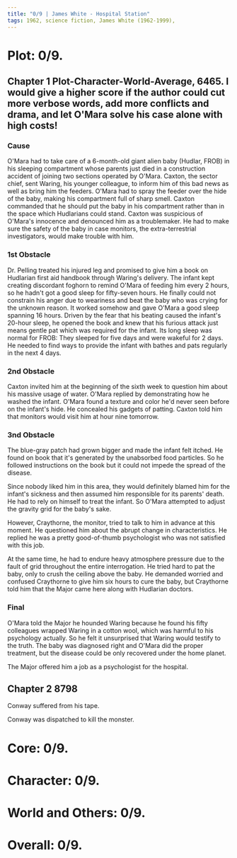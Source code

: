 ```yaml
---
title: "0/9 | James White - Hospital Station"
tags: 1962, science fiction, James White (1962-1999), 
---
```


# Plot: 0/9. 
## Chapter 1 Plot-Character-World-Average, 6465. I would give a higher score if the author could cut more verbose words, add more conflicts and drama, and let O'Mara solve his case alone with high costs!
### Cause
O'Mara had to take care of a 6-month-old giant alien baby (Hudlar, FROB) in his sleeping compartment whose parents just died in a construction accident of joining two sections operated by O'Mara. Caxton, the sector chief, sent Waring, his younger colleague, to inform him of this bad news as well as bring him the feeders. O'Mara had to spray the feeder over the hide of the baby, making his compartment full of sharp smell. Caxton commanded that he should put the baby in his compartment rather than in the space which Hudlarians could stand. Caxton was suspicious of O'Mara's innocence and denounced him as a troublemaker. He had to make sure the safety of the baby in case monitors, the extra-terrestrial investigators, would make trouble with him.


### 1st Obstacle
Dr. Pelling treated his injured leg and promised to give him a book on Hudlarian first aid handbook through Waring's delivery. The infant kept creating discordant foghorn to remind O'Mara of feeding him every 2 hours, so he hadn't got a good sleep for fifty-seven hours. He finally could not constrain his anger due to weariness and beat the baby who was crying for the unknown reason. It worked somehow and gave O'Mara a good sleep spanning 16 hours. Driven by the fear that his beating caused the infant's 20-hour sleep, he opened the book and knew that his furious attack just means gentle pat which was required for the infant. Its long sleep was normal for FROB: They sleeped for five days and were wakeful for 2 days. He needed to find ways to provide the infant with bathes and pats regularly in the next 4 days. 


### 2nd Obstacle
Caxton invited him at the beginning of the sixth week to question him about his massive usage of water. O'Mara replied by demonstrating how he washed the infant. O'Mara found a texture and color he'd never seen before on the infant's hide. He concealed his gadgets of patting. Caxton told him that monitors would visit him at hour nine tomorrow.


### 3nd Obstacle
The blue-gray patch had grown bigger and made the infant felt itched. He found on book that it's generated by the unabsorbed food particles. So he followed instructions on the book but it could not impede the spread of the disease.

Since nobody liked him in this area, they would definitely blamed him for the infant's sickness and then assumed him responsible for its parents' death. He had to rely on himself to treat the infant. So O'Mara attempted to adjust the gravity grid for the baby's sake.

However, Craythorne, the monitor, tried to talk to him in advance at this moment. He questioned him about the abrupt change in characteristics. He replied he was a pretty good-of-thumb psychologist who was not satisfied with this job. 

At the same time, he had to endure heavy atmosphere pressure due to the fault of grid throughout the entire interrogation.
He tried hard to pat the baby, only to crush the ceiling above the baby. He demanded worried and confused Craythorne to give him six hours to cure the baby, but Craythorne told him that the Major came here along with Hudlarian doctors. 

### Final
O'Mara told the Major he hounded Waring because he found his fifty colleagues wrapped Waring in a cotton wool, which was harmful to his psychology actually. So he felt it unsurprised that Waring would testify to the truth. The baby was diagnosed right and O'Mara did the proper treatment, but the disease could be only recovered under the home planet. 

The Major offered him a job as a psychologist for the hospital.

## Chapter 2 8798

Conway suffered from his tape.

Conway was dispatched to kill the monster.


# Core: 0/9. 



# Character: 0/9. 



# World and Others: 0/9. 



# Overall: 0/9. 


